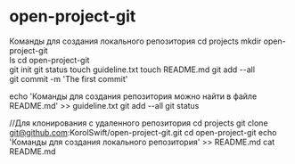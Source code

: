 # open-project-git
Команды для создания локального репозитория
cd projects
mkdir open-project-git   
ls
cd open-project-git  
git init
git status
touch guideline.txt 
touch README.md
git add --all    
git commit -m 'The first commit' 

echo 'Команды для создания репозитория можно найти в файле README.md' >> guideline.txt
git add --all 
git status
 
//Для клонирования c удаленного репозитория
cd projects
git clone git@github.com:KorolSwift/open-project-git.git 
cd open-project-git
echo 'Команды для создания локального репозитория' >> README.md
cat README.md
